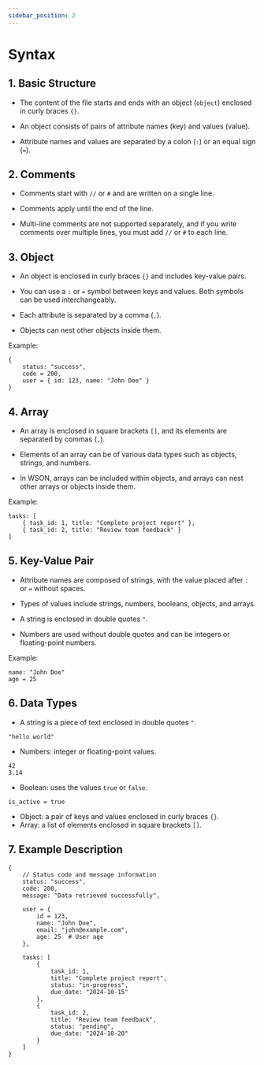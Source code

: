 ```yaml
---
sidebar_position: 2
---
```


# Syntax

## 1. Basic Structure

- The content of the file starts and ends with an object (`object`) enclosed in curly braces `{}`.

- An object consists of pairs of attribute names (key) and values (value).

- Attribute names and values are separated by a colon (`:`) or an equal sign (`=`).

## 2. Comments

- Comments start with `//` or `#` and are written on a single line.

- Comments apply until the end of the line.

- Multi-line comments are not supported separately, and if you write comments over multiple lines, you must add `//` or `#` to each line.

## 3. Object

- An object is enclosed in curly braces `{}` and includes key-value pairs.

- You can use a `:` or `=` symbol between keys and values. Both symbols can be used interchangeably.

- Each attribute is separated by a comma (`,`).

- Objects can nest other objects inside them.

Example:

```
{
    status: "success",
    code = 200,
    user = { id: 123, name: "John Doe" }
}
```

## 4. Array

- An array is enclosed in square brackets `[]`, and its elements are separated by commas (`,`).

- Elements of an array can be of various data types such as objects, strings, and numbers.

- In WSON, arrays can be included within objects, and arrays can nest other arrays or objects inside them.

Example:

```
tasks: [
    { task_id: 1, title: "Complete project report" },
    { task_id: 2, title: "Review team feedback" }
]
```

## 5. Key-Value Pair

- Attribute names are composed of strings, with the value placed after `:` or `=` without spaces.

- Types of values include strings, numbers, booleans, objects, and arrays.

- A string is enclosed in double quotes `"`.

- Numbers are used without double quotes and can be integers or floating-point numbers.

Example:

```
name: "John Doe"
age = 25
```

## 6. Data Types

- A string is a piece of text enclosed in double quotes `"`.

```
"hello world"
```

- Numbers: integer or floating-point values.

```
42
3.14
```

- Boolean: uses the values `true` or `false`.

```
is_active = true
```

- Object: a pair of keys and values enclosed in curly braces `{}`.
- Array: a list of elements enclosed in square brackets `[]`.

## 7. Example Description

```ws
{
    // Status code and message information
    status: "success",
    code: 200,
    message: "Data retrieved successfully",

    user = {
        id = 123,
        name: "John Doe",
        email: "john@example.com",
        age: 25  # User age
    },

    tasks: [
        {
            task_id: 1,
            title: "Complete project report",
            status: "in-progress",
            due_date: "2024-10-15"
        },
        {
            task_id: 2,
            title: "Review team feedback",
            status: "pending",
            due_date: "2024-10-20"
        }
    ]
}
```